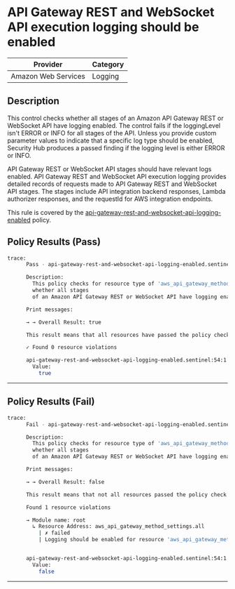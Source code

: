 # API Gateway REST and WebSocket API execution logging should be enabled

| Provider            | Category     |
|---------------------|--------------|
| Amazon Web Services | Logging      |

## Description

This control checks whether all stages of an Amazon API Gateway REST or WebSocket API have logging enabled. The control fails if the loggingLevel isn't ERROR or INFO for all stages of the API. Unless you provide custom parameter values to indicate that a specific log type should be enabled, Security Hub produces a passed finding if the logging level is either ERROR or INFO.

API Gateway REST or WebSocket API stages should have relevant logs enabled. API Gateway REST and WebSocket API execution logging provides detailed records of requests made to API Gateway REST and WebSocket API stages. The stages include API integration backend responses, Lambda authorizer responses, and the requestId for AWS integration endpoints.

This rule is covered by the [api-gateway-rest-and-websocket-api-logging-enabled](../../policies/api-gateway-rest-and-websocket-api-logging-enabled.sentinel) policy.

## Policy Results (Pass)
```bash
trace:
      Pass - api-gateway-rest-and-websocket-api-logging-enabled.sentinel

      Description:
        This policy checks for resource type of 'aws_api_gateway_method_settings'
        whether all stages
        of an Amazon API Gateway REST or WebSocket API have logging enabled.

      Print messages:

      → → Overall Result: true

      This result means that all resources have passed the policy check for the policy api-gateway-rest-and-websocket-api-logging-enabled.

      ✓ Found 0 resource violations

      api-gateway-rest-and-websocket-api-logging-enabled.sentinel:54:1 - Rule "main"
        Value:
          true
```

---

## Policy Results (Fail)
```bash
trace:
      Fail - api-gateway-rest-and-websocket-api-logging-enabled.sentinel

      Description:
        This policy checks for resource type of 'aws_api_gateway_method_settings'
        whether all stages
        of an Amazon API Gateway REST or WebSocket API have logging enabled.

      Print messages:

      → → Overall Result: false

      This result means that not all resources passed the policy check and the protected behavior is not allowed for the policy api-gateway-rest-and-websocket-api-logging-enabled.

      Found 1 resource violations

      → Module name: root
        ↳ Resource Address: aws_api_gateway_method_settings.all
          | ✗ failed
          | Logging should be enabled for resource 'aws_api_gateway_method_settings' at all stages of Amazon API Gateway REST or WebSocket API. Refer to https://docs.aws.amazon.com/securityhub/latest/userguide/apigateway-controls.html#apigateway-1 for more details.


      api-gateway-rest-and-websocket-api-logging-enabled.sentinel:54:1 - Rule "main"
        Value:
          false
```

---